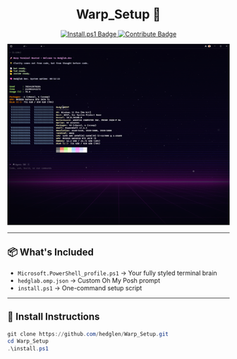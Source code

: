<h1 align="center">Warp_Setup 🚀</h1>

<p align="center">
  <a href="#-install-instructions">
    <img src="https://img.shields.io/badge/Clone%20%26%20Run-install.ps1-444444?style=for-the-badge&logo=github" alt="Install.ps1 Badge">
  </a>
  <a href="CONTRIBUTING.md">
    <img src="https://img.shields.io/badge/Contribute-blue?style=for-the-badge&logo=github" alt="Contribute Badge">
  </a>
</p>




</a>

<p align="center">
  <img src="./assets/Warp_Preview.png" alt="Warp Terminal Preview" width="800">
</p>

---

## 📦 What's Included

- `Microsoft.PowerShell_profile.ps1` → Your fully styled terminal brain  
- `hedglab.omp.json` → Custom Oh My Posh prompt  
- `install.ps1` → One-command setup script

---

## 🌸 Install Instructions

```powershell
git clone https://github.com/hedglen/Warp_Setup.git
cd Warp_Setup
.\install.ps1
